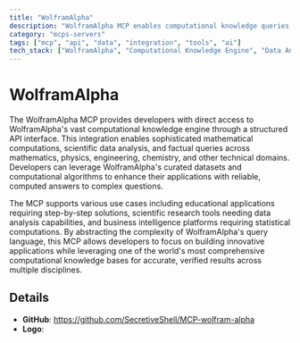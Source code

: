 ```yaml
---
title: "WolframAlpha"
description: "WolframAlpha MCP enables computational knowledge queries, scientific calculations, and data analysis across diverse disciplines."
category: "mcps-servers"
tags: ["mcp", "api", "data", "integration", "tools", "ai"]
tech_stack: ["WolframAlpha", "Computational Knowledge Engine", "Data Analysis", "Scientific Computing", "API Integration"]
---
```


# WolframAlpha

The WolframAlpha MCP provides developers with direct access to WolframAlpha's vast computational knowledge engine through a structured API interface. This integration enables sophisticated mathematical computations, scientific data analysis, and factual queries across mathematics, physics, engineering, chemistry, and other technical domains. Developers can leverage WolframAlpha's curated datasets and computational algorithms to enhance their applications with reliable, computed answers to complex questions.

The MCP supports various use cases including educational applications requiring step-by-step solutions, scientific research tools needing data analysis capabilities, and business intelligence platforms requiring statistical computations. By abstracting the complexity of WolframAlpha's query language, this MCP allows developers to focus on building innovative applications while leveraging one of the world's most comprehensive computational knowledge bases for accurate, verified results across multiple disciplines.

## Details

- **GitHub**: https://github.com/SecretiveShell/MCP-wolfram-alpha
- **Logo**: 
